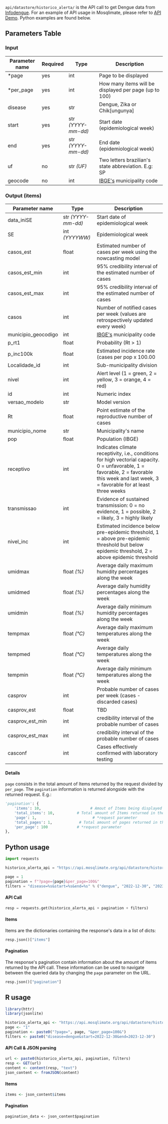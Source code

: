 `api/datastore/historico_alerta/` is the API call to get Dengue data from [Infodengue](https://info.dengue.mat.br/). For an example of API usage in Mosqlimate, please refer to [API Demo](https://api.mosqlimate.org/api/docs#/infodengue/datastore_api_get_historico_alerta). Python examples are found below.

## Parameters Table 
### Input
| Parameter name | Required | Type | Description |
|--|--|--|--|
| *page | yes | int | Page to be displayed |
| *per_page | yes | int | How many items will be displayed per page (up to 100) |
| disease | yes | str | Dengue, Zika or Chik[ungunya] |
| start | yes | str _(YYYY-mm-dd)_ | Start date (epidemiological week) |
| end | yes | str _(YYYY-mm-dd)_ | End date (epidemiological week) |
| uf | no | str _(UF)_ | Two letters brazilian's state abbreviation. E.g: SP |
| geocode | no | int | [IBGE's](https://www.ibge.gov.br/explica/codigos-dos-municipios.php) municipality code |

### Output (items)
| Parameter name | Type | Description |
| -- | -- | -- |
| data_iniSE | str _(YYYY-mm-dd)_ | Start date of epidemiological week
| SE | int _(YYYYWW)_| Epidemiological week
| casos_est | float | Estimated number of cases per week using the nowcasting model
| casos_est_min | int | 95% credibility interval of the estimated number of cases
| casos_est_max | int | 95% credibility interval of the estimated number of cases
| casos | int | Number of notified cases per week (values are retrospectively updated every week)
| municipio_geocodigo | int | [IBGE's](https://www.ibge.gov.br/explica/codigos-dos-municipios.php) municipality code
| p_rt1 | float | Probability (Rt > 1)
| p_inc100k | float | Estimated incidence rate (cases per pop x 100.00
| Localidade_id | int | Sub-municipality division
| nivel | int | Alert level (1 = green, 2 = yellow, 3 = orange, 4 = red)
| id | int | Numeric index
| versao_modelo | str | Model version
| Rt | float | Point estimate of the reproductive number of cases
| municipio_nome | str | Municipality's name
| pop | float | Population (IBGE)
| receptivo | int | Indicates climate receptivity, i.e., conditions for high vectorial capacity. 0 = unfavorable, 1 = favorable, 2 = favorable this week and last week, 3 = favorable for at least three weeks
| transmissao | int | Evidence of sustained transmission: 0 = no evidence, 1 = possible, 2 = likely, 3 = highly likely
| nivel_inc | int | Estimated incidence below pre-epidemic threshold, 1 = above pre-epidemic threshold but below epidemic threshold, 2 = above epidemic threshold
| umidmax | float _(%)_ | Average daily maximum humidity percentages along the week
| umidmed | float _(%)_ | Average daily humidity percentages along the week
| umidmin | float _(%)_ | Average daily minimum humidity percentages along the week
| tempmax | float _(°C)_ | Average daily maximum temperatures along the week
| tempmed | float _(°C)_ | Average daily temperatures along the week
| tempmin | float _(°C)_ | Average daily minimum temperatures along the week
| casprov | int | Probable number of cases per week (cases - discarded cases)
| casprov_est | float | TBD 
| casprov_est_min | int | credibility interval of the probable number of cases
| casprov_est_max | int | credibility interval of the probable number of cases
| casconf | int | Cases effectively confirmed with laboratory testing

#### Details
`page` consists in the total amount of Items returned by the request divided by `per_page`.  The `pagination` information is returned alongside with the returned request. E.g.:
```py
'pagination': {
	'items': 10,                      # Amout of Items being displayed 
	'total_items': 10,  		# Total amount of Items returned in the request
	'page': 1,			               # *request parameter
	'total_pages': 1,      		 # Total amount of pages returned in the request
	'per_page': 100		    	# *request parameter
},
```

## Python usage
```py
import requests

historico_alerta_api = "https://api.mosqlimate.org/api/datastore/historico_alerta/"

page = 1
pagination = f"?page={page}&per_page=100&"
filters = "disease=%s&start=%s&end=%s" % ("dengue", "2022-12-30", "2023-12-30")
```

#### API Call
```py
resp = requests.get(historico_alerta_api + pagination + filters)
```

#### Items
Items are the dictionaries containing the response's data in a list of dicts:
```py
resp.json()["items"]
```

#### Pagination
The response's pagination contain information about the amount of items returned
by the API call. These information can be used to navigate between the queried
data by changing the `page` parameter on the URL.
```py
resp.json()["pagination"]
```

## R usage
```R
library(httr)
library(jsonlite)

historico_alerta_api <- "https://api.mosqlimate.org/api/datastore/historico_alerta/"
page <- "1"
pagination <- paste0("?page=", page, "&per_page=100&")
filters <- paste0("disease=dengue&start=2022-12-30&end=2023-12-30")
```

#### API Call & JSON parsing
```R
url <- paste0(historico_alerta_api, pagination, filters)
resp <- GET(url)
content <- content(resp, "text")
json_content <- fromJSON(content)
```

#### Items
```R
items <- json_content$items
```

#### Pagination
```
pagination_data <- json_content$pagination
```
